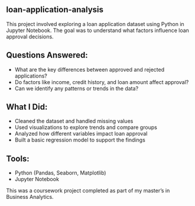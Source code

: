 ## loan-application-analysis

This project involved exploring a loan application dataset using Python in Jupyter Notebook. The goal was to understand what factors influence loan approval decisions.

## Questions Answered:
- What are the key differences between approved and rejected applications?
- Do factors like income, credit history, and loan amount affect approval?
- Can we identify any patterns or trends in the data?

## What I Did:
- Cleaned the dataset and handled missing values
- Used visualizations to explore trends and compare groups
- Analyzed how different variables impact loan approval
- Built a basic regression model to support the findings

## Tools:
- Python (Pandas, Seaborn, Matplotlib)
- Jupyter Notebook

This was a coursework project completed as part of my master’s in Business Analytics.
